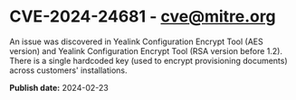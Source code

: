 # CVE-2024-24681 - cve@mitre.org

An issue was discovered in Yealink Configuration Encrypt Tool (AES version) and Yealink Configuration Encrypt Tool (RSA version before 1.2). There is a single hardcoded key (used to encrypt provisioning documents) across customers' installations.

**Publish date:** 2024-02-23
